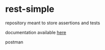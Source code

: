 # rest-simple

repository meant to store assertions and tests

documentation available [here](https://restful-booker.herokuapp.com/apidoc/index.html)

postman
